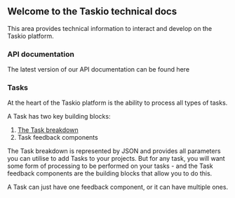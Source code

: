 ## Welcome to the Taskio technical docs

This area provides technical information to interact and develop on the Taskio platform.

### API documentation

The latest version of our API documentation can be found here

### Tasks

At the heart of the Taskio platform is the ability to process all types of tasks. 

A Task has two key building blocks:

1. [The Task breakdown](docs/tasks)
2. Task feedback components

The Task breakdown is represented by JSON and provides all parameters you can utilise to add Tasks to your projects. But for any task, you will want some form of processing to be performed on your tasks - and the Task feedback components are the building blocks that allow you to do this.

A Task can just have one feedback component, or it can have multiple ones.
